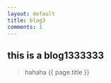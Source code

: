 ```yaml
---
layout: default
title: blog3
comments: 1
---
```


## this is a blog1333333

> hahaha
> {{ page.title }}
